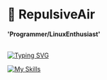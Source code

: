 #  RepulsiveAir
**'Programmer/LinuxEnthusiast'**

<br>
<a href="https://git.io/typing-svg"><img src="https://readme-typing-svg.demolab.com?font=JetBrainsMono+Nerd+Font&weight=900&size=33&pause=1000&random=false&width=435&lines=I+use+arch+btw" alt="Typing SVG" /></a>

<br>

[![My Skills](https://skillicons.dev/icons?i=linux,arch,python,c,rust,discord,vim,neovim,gmail,github,zsh)](https://skillicons.dev)
